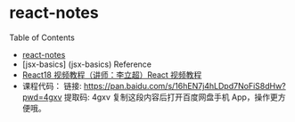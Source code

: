 # react-notes

Table of Contents

- [react-notes](#react-notes)
- [jsx-basics] (jsx-basics)
  Reference
- [React18 视频教程（讲师：李立超）React 视频教程](https://www.bilibili.com/video/BV1bS4y1b7NV/?p=5&spm_id_from=pageDriver&vd_source=6145bca5bc5612c5da7202b32d7ded7b)
- 课程代码：
  链接: https://pan.baidu.com/s/16hEN7j4hLDpd7NoFiS8dHw?pwd=4gxv 提取码: 4gxv 复制这段内容后打开百度网盘手机 App，操作更方便哦。
